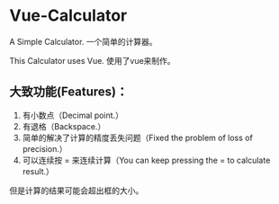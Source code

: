 # Vue-Calculator
A Simple Calculator.
一个简单的计算器。

This Calculator uses Vue.
使用了vue来制作。

## 大致功能(Features)：
1. 有小数点（Decimal point.）
2. 有退格（Backspace.）
3. 简单的解决了计算的精度丢失问题（Fixed the problem of loss of precision.）
4. 可以连续按 = 来连续计算（You can keep pressing the = to calculate result.）

但是计算的结果可能会超出框的大小。
